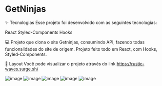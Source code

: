 # GetNinjas

✨ Tecnologias Esse projeto foi desenvolvido com as seguintes tecnologias:

React
Styled-Components
Hooks

💻 Projeto que clona o site Getninjas, consumindo API, fazendo todas funcionalidades do site de origem. Projeto feito todo em React, com Hooks, Styled-Components.

🔖 Layout Você pode visualizar o projeto através do link https://rustic-waves.surge.sh/

![image](https://user-images.githubusercontent.com/98991478/174335519-2892ce4e-d5e9-40de-8726-809e63171916.png)
![image](https://user-images.githubusercontent.com/98991478/174335592-0cad40ce-a58c-46f3-ae8f-32e76d2a9286.png)
![image](https://user-images.githubusercontent.com/98991478/174335665-142496f0-86f0-4c98-9a2d-e9836f007a79.png)
![image](https://user-images.githubusercontent.com/98991478/174335737-af8e0d10-761a-464c-99a8-7a279dffad96.png)
![image](https://user-images.githubusercontent.com/98991478/174335796-5fea4948-aece-4241-b7ab-c94521f2fdbd.png)






